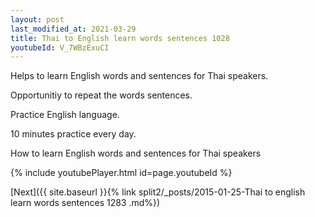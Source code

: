 ```yaml
---
layout: post
last_modified_at: 2021-03-29
title: Thai to English learn words sentences 1028 
youtubeId: V_7WBzExuCI
---
```

 
 
Helps to learn English words and sentences for Thai speakers.

Opportunitiy to repeat the words sentences. 

Practice English language. 
 
10 minutes practice every day. 
 
How to learn English words and sentences for Thai speakers 
 
{% include youtubePlayer.html id=page.youtubeId %}
 
 
[Next]({{ site.baseurl }}{% link  split2/_posts/2015-01-25-Thai to english learn words sentences 1283 .md%})
 
